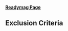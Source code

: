 #### [**Readymag Page**](https://readymag.com/zed/gestational-diabetes/)

## Exclusion Criteria
~~~
~~~
~~~
